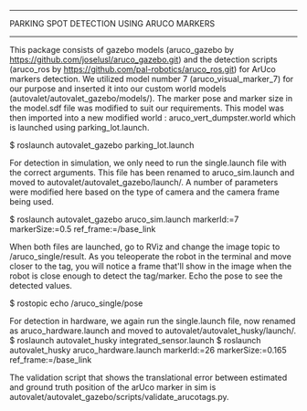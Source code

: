 ***
PARKING SPOT DETECTION USING ARUCO MARKERS
***

This package consists of gazebo models (aruco\_gazebo by https://github.com/joselusl/aruco_gazebo.git) and the detection scripts (aruco\_ros by https://github.com/pal-robotics/aruco_ros.git) for ArUco markers detection. 
We utilized model number 7 (aruco\_visual\_marker\_7) for our purpose and inserted it into our custom world models (autovalet/autovalet\_gazebo/models/). The marker pose and marker size in the model.sdf file was modified to suit our requirements. This model was then imported into a new modified world : aruco\_vert\_dumpster.world which is launched using parking\_lot.launch.

$ roslaunch autovalet_gazebo parking_lot.launch 

For detection in simulation, we only need to run the single.launch file with the correct arguments. This file has been renamed to aruco\_sim.launch and moved to autovalet/autovalet\_gazebo/launch/. A number of parameters were modified here based on the type of camera and the camera frame being used.

$ roslaunch autovalet_gazebo aruco_sim.launch markerId:=7  markerSize:=0.5 ref_frame:=/base_link

When both files are launched, go to RViz and change the image topic to /aruco\_single/result. As you teleoperate the robot in the terminal and move closer to the tag, you will notice a frame that'll show in the image when the robot is close enough to detect the tag/marker. Echo the pose to see the detected values.

$ rostopic echo /aruco_single/pose


For detection in hardware, we again run the single.launch file, now renamed as aruco\_hardware.launch and moved to autovalet/autovalet\_husky/launch/. 
$ roslaunch autovalet_husky integrated_sensor.launch 
$ roslaunch autovalet_husky aruco_hardware.launch markerId:=26  markerSize:=0.165 ref_frame:=/base_link

The validation script that shows the translational error between estimated and ground truth position of the arUco marker in sim is autovalet/autovalet_gazebo/scripts/validate_arucotags.py.

